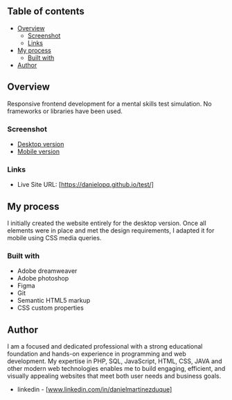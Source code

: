 

## Table of contents

- [Overview](#overview)
  - [Screenshot](#screenshot)
  - [Links](#links)
- [My process](#my-process)
  - [Built with](#built-with)
- [Author](#author)


## Overview

Responsive frontend development for a mental skills test simulation. No frameworks or libraries have been used.

### Screenshot

- [Desktop version](https://github.com/danielopq/test/blob/main/screenshots/desktop.jpg)
- [Mobile version](https://github.com/danielopq/test/blob/main/screenshots/mobile.jpg)


### Links

- Live Site URL: [https://danielopq.github.io/test/]

## My process

I initially created the website entirely for the desktop version. Once all elements were in place and met the design requirements, I adapted it for mobile using CSS media queries.

### Built with

- Adobe dreamweaver
- Adobe photoshop
- Figma
- Git
- Semantic HTML5 markup
- CSS custom properties

## Author

I am a focused and dedicated professional with a strong educational foundation and hands-on experience in programming and web development. My expertise in PHP, SQL, JavaScript, HTML, CSS, JAVA and other modern web technologies enables me to build engaging, efficient, and visually appealing websites that meet both user needs and business goals.

- linkedin - [www.linkedin.com/in/danielmartinezduque]

